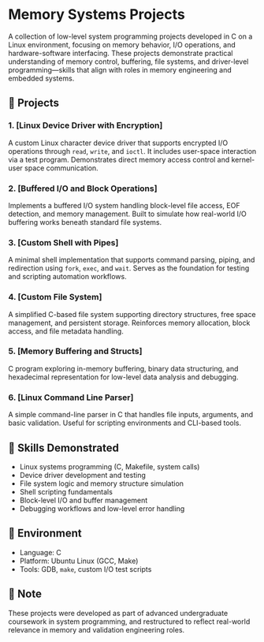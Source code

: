 # Memory Systems Projects

A collection of low-level system programming projects developed in C on a Linux environment, focusing on memory behavior, I/O operations, and hardware-software interfacing. 
These projects demonstrate practical understanding of memory control, buffering, file systems, and driver-level programming—skills that align with roles in memory engineering and embedded systems.

## 🔧 Projects

### 1. [Linux Device Driver with Encryption]
A custom Linux character device driver that supports encrypted I/O operations through `read`, `write`, and `ioctl`. 
It includes user-space interaction via a test program. Demonstrates direct memory access control and kernel-user space communication.

### 2. [Buffered I/O and Block Operations]
Implements a buffered I/O system handling block-level file access, EOF detection, and memory management. 
Built to simulate how real-world I/O buffering works beneath standard file systems.

### 3. [Custom Shell with Pipes]
A minimal shell implementation that supports command parsing, piping, and redirection using `fork`, `exec`, and `wait`. 
Serves as the foundation for testing and scripting automation workflows.

### 4. [Custom File System]
A simplified C-based file system supporting directory structures, free space management, and persistent storage. 
Reinforces memory allocation, block access, and file metadata handling.

### 5. [Memory Buffering and Structs]
C program exploring in-memory buffering, binary data structuring, and hexadecimal representation for low-level data analysis and debugging.

### 6. [Linux Command Line Parser]
A simple command-line parser in C that handles file inputs, arguments, and basic validation. 
Useful for scripting environments and CLI-based tools.


## 🧠 Skills Demonstrated
- Linux systems programming (C, Makefile, system calls)
- Device driver development and testing
- File system logic and memory structure simulation
- Shell scripting fundamentals
- Block-level I/O and buffer management
- Debugging workflows and low-level error handling


## 📂 Environment
- Language: C
- Platform: Ubuntu Linux (GCC, Make)
- Tools: GDB, `make`, custom I/O test scripts


## 📌 Note
These projects were developed as part of advanced undergraduate coursework in system programming, 
and restructured to reflect real-world relevance in memory and validation engineering roles.


